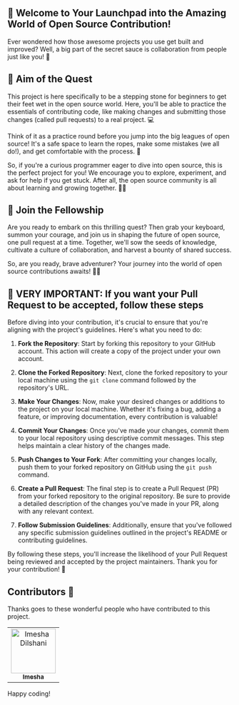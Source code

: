## 🚀 Welcome to Your Launchpad into the Amazing World of Open Source Contribution!

Ever wondered how those awesome projects you use get built and improved? Well, a big part of the secret sauce is collaboration from people just like you! 🌟

## 🎯 Aim of the Quest

This project is here specifically to be a stepping stone for beginners to get their feet wet in the open source world. Here, you'll be able to practice the essentials of contributing code, like making changes and submitting those changes (called pull requests) to a real project. 💻

Think of it as a practice round before you jump into the big leagues of open source! It's a safe space to learn the ropes, make some mistakes (we all do!), and get comfortable with the process. 🎉

So, if you're a curious programmer eager to dive into open source, this is the perfect project for you! We encourage you to explore, experiment, and ask for help if you get stuck. After all, the open source community is all about learning and growing together. 🌱💬

## 🎉 Join the Fellowship

Are you ready to embark on this thrilling quest? Then grab your keyboard, summon your courage, and join us in shaping the future of open source, one pull request at a time. Together, we'll sow the seeds of knowledge, cultivate a culture of collaboration, and harvest a bounty of shared success.

So, are you ready, brave adventurer? Your journey into the world of open source contributions awaits! 🌈✨

## 🚨 **VERY IMPORTANT: If you want your Pull Request to be accepted, follow these steps**

Before diving into your contribution, it's crucial to ensure that you're aligning with the project's guidelines. Here's what you need to do:

1. **Fork the Repository**: Start by forking this repository to your GitHub account. This action will create a copy of the project under your own account.

2. **Clone the Forked Repository**: Next, clone the forked repository to your local machine using the `git clone` command followed by the repository's URL.

3. **Make Your Changes**: Now, make your desired changes or additions to the project on your local machine. Whether it's fixing a bug, adding a feature, or improving documentation, every contribution is valuable!

4. **Commit Your Changes**: Once you've made your changes, commit them to your local repository using descriptive commit messages. This step helps maintain a clear history of the changes made.

5. **Push Changes to Your Fork**: After committing your changes locally, push them to your forked repository on GitHub using the `git push` command.

6. **Create a Pull Request**: The final step is to create a Pull Request (PR) from your forked repository to the original repository. Be sure to provide a detailed description of the changes you've made in your PR, along with any relevant context.

7. **Follow Submission Guidelines**: Additionally, ensure that you've followed any specific submission guidelines outlined in the project's README or contributing guidelines.

By following these steps, you'll increase the likelihood of your Pull Request being reviewed and accepted by the project maintainers. Thank you for your contribution! 🌟

## Contributors 🤗

Thanks goes to these wonderful people who have contributed to this project.
<table>
    <tbody>
        <tr>
            <td align="center">
                <a href="https://github.com/ImeshaDilshani">
                    <img src="https://avatars.githubusercontent.com/u/93858302?v=4" width="100px;" alt="Imesha Dilshani"/>
                    <br />
                    <sub><b>Imesha</b></sub>
                </a>
            </td>
        </tr> 
    </tbody>  
</table> 

Happy coding!
